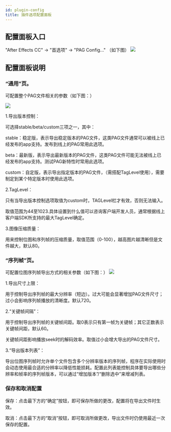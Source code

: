 ```yaml
---
id: plugin-config
title: 插件选项配置面板
---
```


## 配置面板入口

"After Effects CC" -> "首选项" -> "PAG Config..." （如下图）
![](/img/docs/pag_config.png)

## 配置面板说明

### “通用”页。

可配置整个PAG文件相关的参数（如下图：）

![](/img/docs/pag_config2.png)

1.导出版本控制：

可选择stable/beta/custom三项之一，其中：

stable：稳定版，表示导出稳定版本的PAG文件，这类PAG文件通常可以被线上已经发布的app支持。发布到线上的PAG常用此选项。

beta：最新版，表示导出最新版本的PAG文件，这类PAG文件可能无法被线上已经发布的app支持。测试PAG新特性时常用此选项。

custom：自定版，表示导出指定版本的PAG文件，（需搭配TagLevel使用），需要制定到某个特定版本时使用此选项。

2.TagLevel：

只有当导出版本控制选项取值为custom时，TAGLevel栏才有效，否则无法输入。

取值范围为44至1023.具体设置到什么值可以咨询客户端开发人员，通常根据线上客户端SDK所支持的最大TagLevel确定。

3.图像压缩质量：

用来控制位图和序列帧的压缩质量，取值范围（0-100），越高图片越清晰但是文件越大，默认80。

### “序列帧”页。

可配置位图序列帧导出方式的相关参数（如下图：）
![](/img/docs/pag_config3.png)

1.导出尺寸上限：

用于控制导出序列帧的最大分辨率（短边）。过大可能会显著增加PAG文件尺寸；过小会影响序列帧播放的清晰度。默认720。

2.“关键帧间隔”：

用于控制导出序列帧的关键帧间距。取0表示只有第一帧为关键帧；其它正数表示关键帧间距，默认60。

关键帧间距影响播放seek时的解码效率。取值过小会增大导出的PAG文件尺寸。

3.“导出版本列表”：

导出位图序列帧时允许单个文件包含多个分辨率版本的序列帧，程序在实际使用时会动态使用最合适的分辨率以降低性能损耗。配置此列表能控制具体要导出哪些分辨率和帧率的序列帧版本，可以通过“增加版本”/“删除选中”来增减列表。

### 保存和取消配置

保存：点击最下方的“确定”按钮，即可保存所做的更改，配置将在导出文件时生效。

取消：点击最下方的“取消”按钮，即可取消所做更改，导出文件时仍使用最近一次保存的配置。


